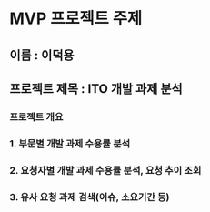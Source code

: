 # MVP 프로젝트 주제
## 이름 : 이덕용
## 프로젝트 제목 : ITO 개발 과제 분석
### 프로젝트 개요
### 1. 부문별 개발 과제 수용률 분석
### 2. 요청자별 개발 과제 수용률 분석, 요청 추이 조회
### 3. 유사 요청 과제 검색(이슈, 소요기간 등)

